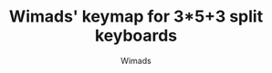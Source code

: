 ---
author: Wimads
baseLayouts: [QWERTY]
firmwares: [QMK]
hasHomeRowMods: false
hasLetterOnThumb: false
hasRotaryEncoder: false
isAutoShiftEnabled: false
isComboEnabled: true
isSplit: true
isTapDanceEnabled: false
keybindings: [Graphics/CAD]
keyboard: 3W6
keyCount: 36
keymapImage: https://github.com/Wimads/qmk_firmware/blob/master/keyboards/keycapsss/3w6_2040/keymaps/Wimads/keymapdb/Layers.png
keymapUrl: https://github.com/Wimads/qmk_firmware/blob/master/keyboards/keycapsss/3w6_2040/keymaps/Wimads
languages: [English, Dutch]
layerCount: 3
OS: [Windows]
stagger: columnar
summary: A split 3*5+3 layout, which is optimized for CAD and graphic usage. It utilizes a ***lot of combos***, and ***no homerow mods***, and ***only 3 layers***. It also has a (combo based) ***mode for one handed operation***. (*image does not show combos, see write-up link instead!*)
title: Wimads' keymap for 3*5+3 split keyboards
writeup: https://github.com/Wimads/qmk_firmware/blob/master/keyboards/keycapsss/3w6_2040/keymaps/Wimads/keymapdb/Wimads_keymapdb_writeup.md
---